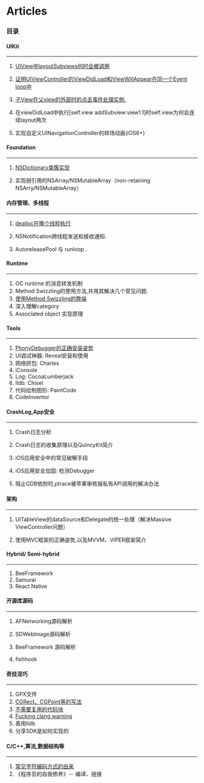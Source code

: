 # Articles

### 目录

#### UIKit
---
1. [UIView中layoutSubviews何时会被调用](https://github.com/JasonWorking/Articles/blob/master/Articles/When-layoutsubviews-get-called.md)

2. [证明UIViewController的ViewDidLoad和ViewWillAppear在同一个Event loop中](https://github.com/JasonWorking/Articles/blob/master/Articles/viweDidLoad-viewWillAppear-in-one-event-loop.md)

3. [子View在父view的外部时的点击事件处理实例.](https://github.com/JasonWorking/Articles/blob/master/Articles/Touch-events-outside.md)

4. 在viewDidLoad中执行[self.view addSubview:view1.1]时self.view为何会连续layout两次

5. 实现自定义UINavigationController的转场动画(iOS6+)


#### Foundation
---
1. [NSDictionary类簇实现](https://github.com/JasonWorking/Articles/blob/master/Articles/Class-Cluster-NSDictionary.md) 

2. 实现弱引用的NSArray/NSMutableArray（non-retaining NSArry/NSMutableArray）



#### 内存管理、多线程
---
1. [dealloc在哪个线程执行](https://github.com/JasonWorking/Articles/blob/master/Articles/Dealloc.md)

2. NSNotification跨线程发送和接收通知.

3. AutoreleasePool 与 runloop . 

#### Runtime 
---
1. OC runtime 的消息转发机制
2. Method Swizzling的使用方法,并用其解决几个常见问题. 
3. [使用Method Swizzling的弊端](https://github.com/JasonWorking/Articles/blob/master/Articles/Danger%20of%20Method%20Swizzling.md)
4. 深入理解category
5. Associated object 实现原理

#### Tools 
---

1. [PhonyDebugger的正确安装姿势](https://github.com/JasonWorking/Articles/blob/master/Articles/Install-PhonyDebugger.md)
2. UI调试神器: Reveal安装和使用
3. 网络抓包: Charles
4. iConsole
5. Log: CocoaLumberjack
6. lldb: Chisel
7. 代码绘制图形: PaintCode
8. CodeInventor

#### CrashLog,App安全
---
1. Crash日志分析

2. Crash日志的收集原理以及QuincyKit简介

3. iOS应用安全中的常见破解手段

4. iOS应用安全加固: 检测Debugger

5. 阻止GDB依附时,ptrace被苹果审核报私有API调用的解决办法

#### 架构
---
1. UITableView的dataSource和Delegate的统一处理（解决Massive ViewController问题）

2. 使用MVC框架的正确姿势,以及MVVM、VIPER框架简介


#### Hybrid/ Semi-hybrid 
---
1. BeeFramework 
2. Samurai
3. React Native 


#### 开源库源码
---
1. AFNetworking源码解析

2. SDWebImage源码解析 

3. BeeFramework 源码解析

4. fishhook 


#### 奇技淫巧
---
1. GPX文件
2. [CGRect、CGPoint等的写法](https://github.com/JasonWorking/Articles/blob/master/Articles/CGSize-CGPoint.md)
3. [不需要复用的代码块](https://github.com/JasonWorking/Articles/blob/master/Articles/Little-code-block.md)
4. [Fucking clang warning](https://github.com/JasonWorking/Articles/blob/master/Articles/fucking-clang-warnings.md) 
5. 善用lldb
6. 分享SDK是如何实现的

#### C/C++,算法,数据结构等
---

1.  [常见字符编码方式的由来](https://github.com/JasonWorking/Articles/blob/master/Articles/ASCII-Unicode-UTF8.md)
2.  《程序员的自我修养》－ 编译、链接















